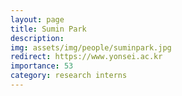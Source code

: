 ```yaml
---
layout: page
title: Sumin Park
description:
img: assets/img/people/suminpark.jpg
redirect: https://www.yonsei.ac.kr
importance: 53
category: research interns
---
```


